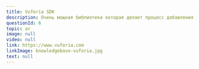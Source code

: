 ```yaml
---
title: Vuforia SDK
description: Очень мощная библиотека которая делает процесс добавления AR в вашу программу очень простым. Работает с Unity, Windows UWP, Android и iOS.
questionId: 6
topic: ar
image: null
video: null
link: https://www.vuforia.com
linkImage: knowledgebase-vuforia.jpg
text: null
---
```

